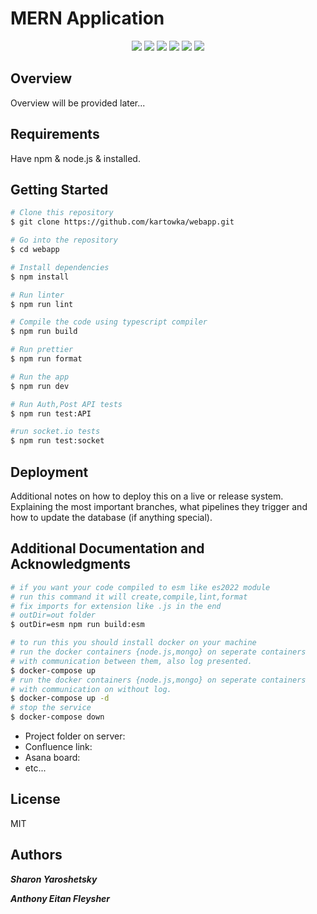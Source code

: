 # MERN Application

<p align="center">
    <img src="https://img.shields.io/badge/MongoDB-4EA94B??style=plastic&logo=mongodb&logoColor=white">
    <img src="https://img.shields.io/badge/Express.js-404D59=?style=plastic">
    <img src="https://img.shields.io/badge/React-20232A?style=plastic&logo=react&logoColor=61DAFB">
    <img src="https://img.shields.io/badge/Node.js-43853D?style=plastic&logo=node.js&logoColor=white">
    <img src="https://img.shields.io/badge/JavaScript-323330?style=plastic&logo=javascript&logoColor=F7DF1E">
    <img src="https://img.shields.io/badge/TypeScript-007ACC?style=plastic&logo=typescript&logoColor=white">
</p>

## Overview

Overview will be provided later...

## Requirements

Have npm & node.js & installed.

## Getting Started

```bash
# Clone this repository
$ git clone https://github.com/kartowka/webapp.git

# Go into the repository
$ cd webapp

# Install dependencies
$ npm install

# Run linter
$ npm run lint

# Compile the code using typescript compiler
$ npm run build

# Run prettier
$ npm run format

# Run the app
$ npm run dev

# Run Auth,Post API tests
$ npm run test:API

#run socket.io tests
$ npm run test:socket
```

## Deployment

Additional notes on how to deploy this on a live or release system. Explaining the most important branches, what pipelines they trigger and how to update the database (if anything special).

## Additional Documentation and Acknowledgments

```bash
# if you want your code compiled to esm like es2022 module
# run this command it will create,compile,lint,format
# fix imports for extension like .js in the end
# outDir=out folder
$ outDir=esm npm run build:esm
```

```bash
# to run this you should install docker on your machine
# run the docker containers {node.js,mongo} on seperate containers
# with communication between them, also log presented.
$ docker-compose up
# run the docker containers {node.js,mongo} on seperate containers
# with communication on without log.
$ docker-compose up -d
# stop the service
$ docker-compose down

```

- Project folder on server:
- Confluence link:
- Asana board:
- etc...

## License

MIT

## Authors

**_Sharon Yaroshetsky_**

**_Anthony Eitan Fleysher_**
